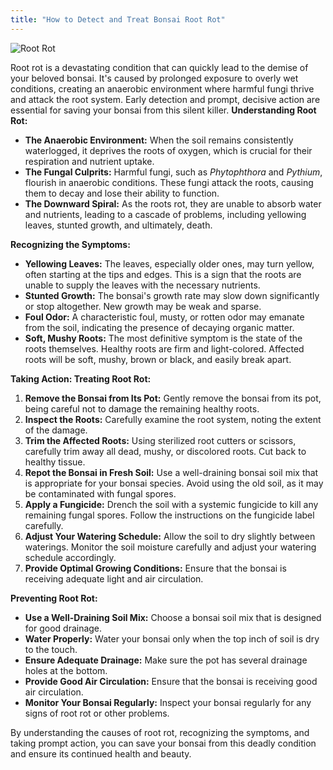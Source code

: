 ```yaml
---
title: "How to Detect and Treat Bonsai Root Rot"
---
```


![Root Rot](/images/root-rot.jpg)

Root rot is a devastating condition that can quickly lead to the demise of your beloved bonsai. It's caused by prolonged exposure to overly wet conditions, creating an anaerobic environment where harmful fungi thrive and attack the root system. Early detection and prompt, decisive action are essential for saving your bonsai from this silent killer.
**Understanding Root Rot:**

*   **The Anaerobic Environment:** When the soil remains consistently waterlogged, it deprives the roots of oxygen, which is crucial for their respiration and nutrient uptake.
*   **The Fungal Culprits:** Harmful fungi, such as *Phytophthora* and *Pythium*, flourish in anaerobic conditions. These fungi attack the roots, causing them to decay and lose their ability to function.
*   **The Downward Spiral:** As the roots rot, they are unable to absorb water and nutrients, leading to a cascade of problems, including yellowing leaves, stunted growth, and ultimately, death.

**Recognizing the Symptoms:**

*   **Yellowing Leaves:** The leaves, especially older ones, may turn yellow, often starting at the tips and edges. This is a sign that the roots are unable to supply the leaves with the necessary nutrients.
*   **Stunted Growth:** The bonsai's growth rate may slow down significantly or stop altogether. New growth may be weak and sparse.
*   **Foul Odor:** A characteristic foul, musty, or rotten odor may emanate from the soil, indicating the presence of decaying organic matter.
*   **Soft, Mushy Roots:** The most definitive symptom is the state of the roots themselves. Healthy roots are firm and light-colored. Affected roots will be soft, mushy, brown or black, and easily break apart.

**Taking Action: Treating Root Rot:**

1.  **Remove the Bonsai from Its Pot:** Gently remove the bonsai from its pot, being careful not to damage the remaining healthy roots.
2.  **Inspect the Roots:** Carefully examine the root system, noting the extent of the damage.
3.  **Trim the Affected Roots:** Using sterilized root cutters or scissors, carefully trim away all dead, mushy, or discolored roots. Cut back to healthy tissue.
4.  **Repot the Bonsai in Fresh Soil:** Use a well-draining bonsai soil mix that is appropriate for your bonsai species. Avoid using the old soil, as it may be contaminated with fungal spores.
5.  **Apply a Fungicide:** Drench the soil with a systemic fungicide to kill any remaining fungal spores. Follow the instructions on the fungicide label carefully.
6.  **Adjust Your Watering Schedule:** Allow the soil to dry slightly between waterings. Monitor the soil moisture carefully and adjust your watering schedule accordingly.
7.  **Provide Optimal Growing Conditions:** Ensure that the bonsai is receiving adequate light and air circulation.

**Preventing Root Rot:**

*   **Use a Well-Draining Soil Mix:** Choose a bonsai soil mix that is designed for good drainage.
*   **Water Properly:** Water your bonsai only when the top inch of soil is dry to the touch.
*   **Ensure Adequate Drainage:** Make sure the pot has several drainage holes at the bottom.
*   **Provide Good Air Circulation:** Ensure that the bonsai is receiving good air circulation.
*   **Monitor Your Bonsai Regularly:** Inspect your bonsai regularly for any signs of root rot or other problems.

By understanding the causes of root rot, recognizing the symptoms, and taking prompt action, you can save your bonsai from this deadly condition and ensure its continued health and beauty.
